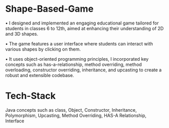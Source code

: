 # Shape-Based-Game
•	I designed and implemented an engaging educational game tailored for students in classes 6 to 12th, aimed at enhancing their understanding of 2D and 3D shapes.

•	The game features a user interface where students can interact with various shapes by clicking on them. 

•	It uses object-oriented programming principles, I incorporated key concepts such as has-a-relationship, method overriding, method overloading, constructor overriding, inheritance, and upcasting to create a robust and extensible codebase.

# Tech-Stack
Java concepts such as class, Object, Constructor, Inheritance, Polymorphism, Upcasting, Method Overriding, HAS-A Relationship, Interface
